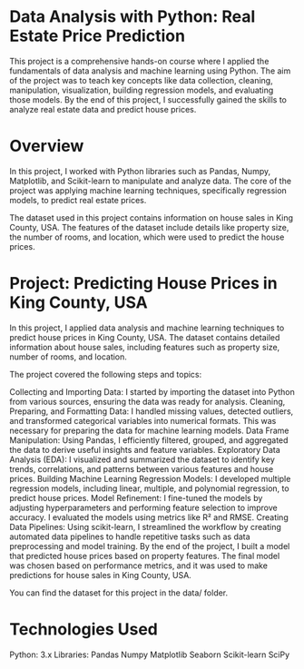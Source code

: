 # Data Analysis with Python: Real Estate Price Prediction

This project is a comprehensive hands-on course where I applied the fundamentals of data analysis and machine learning using Python. The aim of the project was to teach key concepts like data collection, cleaning, manipulation, visualization, building regression models, and evaluating those models. By the end of this project, I successfully gained the skills to analyze real estate data and predict house prices.

# Overview

In this project, I worked with Python libraries such as Pandas, Numpy, Matplotlib, and Scikit-learn to manipulate and analyze data. The core of the project was applying machine learning techniques, specifically regression models, to predict real estate prices.

The dataset used in this project contains information on house sales in King County, USA. The features of the dataset include details like property size, the number of rooms, and location, which were used to predict the house prices.

# Project: Predicting House Prices in King County, USA
In this project, I applied data analysis and machine learning techniques to predict house prices in King County, USA. The dataset contains detailed information about house sales, including features such as property size, number of rooms, and location.

The project covered the following steps and topics:

Collecting and Importing Data: I started by importing the dataset into Python from various sources, ensuring the data was ready for analysis.
Cleaning, Preparing, and Formatting Data: I handled missing values, detected outliers, and transformed categorical variables into numerical formats. This was necessary for preparing the data for machine learning models.
Data Frame Manipulation: Using Pandas, I efficiently filtered, grouped, and aggregated the data to derive useful insights and feature variables.
Exploratory Data Analysis (EDA): I visualized and summarized the dataset to identify key trends, correlations, and patterns between various features and house prices.
Building Machine Learning Regression Models: I developed multiple regression models, including linear, multiple, and polynomial regression, to predict house prices.
Model Refinement: I fine-tuned the models by adjusting hyperparameters and performing feature selection to improve accuracy. I evaluated the models using metrics like R² and RMSE.
Creating Data Pipelines: Using scikit-learn, I streamlined the workflow by creating automated data pipelines to handle repetitive tasks such as data preprocessing and model training.
By the end of the project, I built a model that predicted house prices based on property features. The final model was chosen based on performance metrics, and it was used to make predictions for house sales in King County, USA.

You can find the dataset for this project in the data/ folder.

# Technologies Used
Python: 3.x
Libraries:
Pandas
Numpy
Matplotlib
Seaborn
Scikit-learn
SciPy



